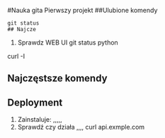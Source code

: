 #Nauka gita
Pierwszy projekt
##Ulubione komendy

    git status
    ## Najcze
1. Sprawdz WEB UI
    git status
    python

curl -I
## Najczęstsze komendy
## Deployment
  1. Zainstaluje:
  ,,,,,
  2. Sprawdź czy działa
  ,,,,
  curl api.exmple.com
